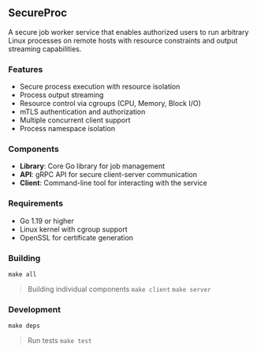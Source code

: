 ## SecureProc
A secure job worker service that enables authorized users to run arbitrary Linux processes on remote hosts with resource constraints and output streaming capabilities.

### Features
* Secure process execution with resource isolation
* Process output streaming
* Resource control via cgroups (CPU, Memory, Block I/O)
* mTLS authentication and authorization
* Multiple concurrent client support
* Process namespace isolation

### Components
* **Library**: Core Go library for job management
* **API**: gRPC API for secure client-server communication
* **Client**: Command-line tool for interacting with the service

### Requirements
* Go 1.19 or higher
* Linux kernel with cgroup support
* OpenSSL for certificate generation

### Building 
`make all`

> Building individual components
`make client`
`make server`

### Development
`make deps`

> Run tests
`make test`
